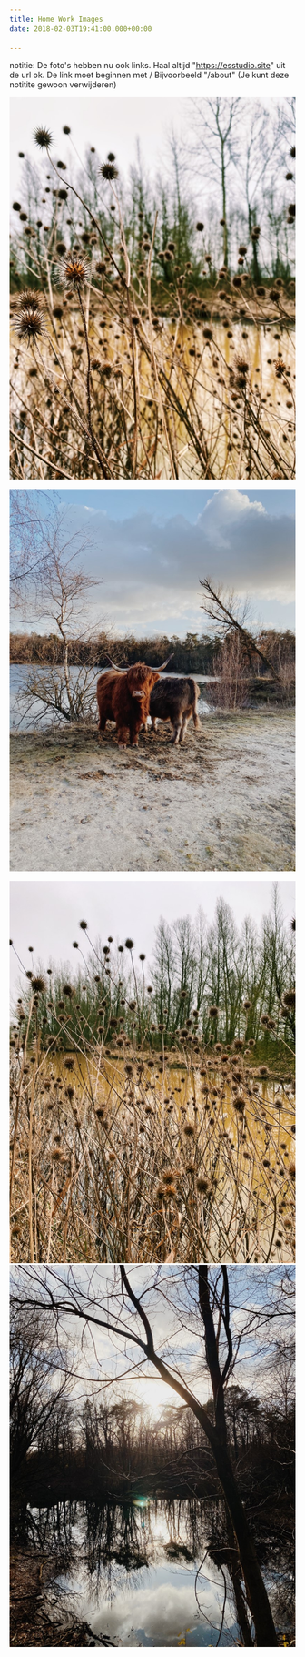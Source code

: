 ```yaml
---
title: Home Work Images
date: 2018-02-03T19:41:00.000+00:00

---
```

notitie: De foto's hebben nu ook links.
Haal altijd "https://esstudio.site" uit de url ok.
De link moet beginnen met /
Bijvoorbeeld "/about" (Je kunt deze notitite gewoon verwijderen)

![](/uploads/NIHL3038.JPG)

![](/uploads/AGKW2865.JPG)

![](/uploads/HYYA9137.JPG)![](/uploads/MQCC9133.JPG)